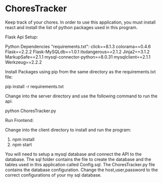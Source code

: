 # ChoresTracker

Keep track of your chores. In order to use this application, you must install react and install the list of python packages used in this program.

Flask Api Setup:

Python Dependencies "requirements.txt":
click==8.1.3
colorama==0.4.6
Flask==2.2.2
Flask-MySQLdb==1.0.1
itsdangerous==2.1.2
Jinja2==3.1.2
MarkupSafe==2.1.1
mysql-connector-python==8.0.31
mysqlclient==2.1.1
Werkzeug==2.2.2

Install Packages using pip from the same directory as the requirements.txt file:

pip install -r requirements.txt

Change into the server directory and use the following command to run the api:

python ChoresTracker.py

Run Frontend:

Change into the client directory to install and run the program:

1. npm install
2. npm start

You will need to setup a mysql database and connect the API to the database. The sql folder contains the file to create the database and the tables used in this application called Config.sql. The ChoresTracker.py file contains the database configuration. Change the host,user,password to the correct configurations of your my sql database.

